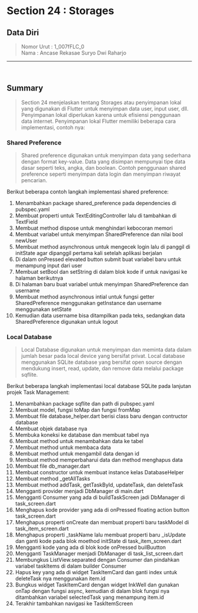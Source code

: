 # Section 24 : Storages

## Data Diri

> Nomor Urut  : 1_007fFLC_0 <br>
Nama        : Ancase Rekasae Suryo Dwi Raharjo

--- 

<br>

## **Summary**

>Section 24 menjelaskan tentang Storages atau penyimpanan lokal yang digunakan di Flutter untuk menyimpan data user, input user, dll. Penyimpanan lokal diperlukan karena untuk efisiensi penggunaan data internet. Penyimpanan lokal Flutter memiliki beberapa cara implementasi, contoh nya: 

### **Shared Preference**

>Shared preference digunakan untuk menyimpan data yang sederhana dengan format key-value. Data yang disimpan mempunyai tipe data dasar seperti teks, angka, dan boolean. Contoh penggunaan shared preference seperti menyimpan data login dan menyimpan riwayat pencarian.

Berikut beberapa contoh langkah implementasi shared preference:
1. Menambahkan package shared_preference pada dependencies di pubspec.yaml
2. Membuat properti untuk TextEditingController lalu di tambahkan di TextField
3. Membuat method dispose untuk menghindari kebocoran memori
4. Membuat variabel untuk menyimpan SharedPreference dan nilai bool newUser
5. Membuat method asynchronous untuk mengecek login lalu di panggil di initState agar dipanggil pertama kali setelah aplikasi berjalan
6. Di dalam onPressed elevated button submit buat variabel baru untuk menampung input dari user
7. Membuat setBool dan setString di dalam blok kode if untuk navigasi ke halaman berikutnya
8. Di halaman baru buat variabel untuk menyimpan SharedPreference dan username
9. Membuat method asynchronous intial untuk fungsi getter SharedPreference menggunakan getInstance dan username menggunakan setState
10. Kemudian data username bisa ditampilkan pada teks, sedangkan data SharedPreference digunakan untuk logout

### **Local Database**

>Local Database digunakan untuk menyimpan dan meminta data dalam jumlah besar pada local device yang bersifat privat. Local database menggunakan SQLite database yang bersifat open source dengan mendukung insert, read, update, dan remove data melalui package sqflite.

Berikut beberapa langkah implementasi local database SQLite pada lanjutan projek Task Management:
1. Menambahkan package sqflite dan path di pubspec.yaml
2. Membuat model, fungsi toMap dan fungsi fromMap
3. Membuat file database_helper.dart berisi class baru dengan contructor database
4. Membuat objek database nya
5. Membuka koneksi ke database dan membuat tabel nya
6. Membuat method untuk menambahkan data ke tabel
7. Membuat method untuk membaca data
8. Membuat method untuk mengambil data dengan id
9. Membuat method memperbaharui data dan method menghapus data
10. Membuat file db_manager.dart
11. Membuat constructor untuk membuat instance kelas DatabaseHelper
12. Membuat method _getAllTasks
13. Membuat method addTask, getTaskById, updateTask, dan deleteTask
14. Mengganti provider menjadi DbManager di main.dart
15. Mengganti Consumer yang ada di buildTaskScreen jadi DbManager di task_screen.dart
16. Menghapus kode provider yang ada di onPressed floating action button task_screen.dart
17. Menghapus properti onCreate dan membuat properti baru taskModel di task_item_screen.dart
18. Menghapus properti _taskName lalu membuat properti baru _isUpdate dan ganti kode pada blok moethod initState di task_item_screen.dart
19. Mengganti kode yang ada di blok kode onPressed builBuutton
20. Mengganti TaskManager menjadi DbManager di task_list_screen.dart
21. Membungkus ListView.separated dengan Consumer<DbManager> dan pindahkan variabel taskItems di dalam builder Consumer
22. Hapus key yang ada di widget TaskItemCard dan ganti index untuk deleteTask nya menggunakan item.id
23. Bungkus widget TaskItemCard dengan widget InkWell dan gunakan onTap dengan fungsi async, kemudian di dalam blok fungsi nya ditambahkan variabel selectedTask yang menampung item.id
24. Terakhir tambahkan navigasi ke TaskItemScreen